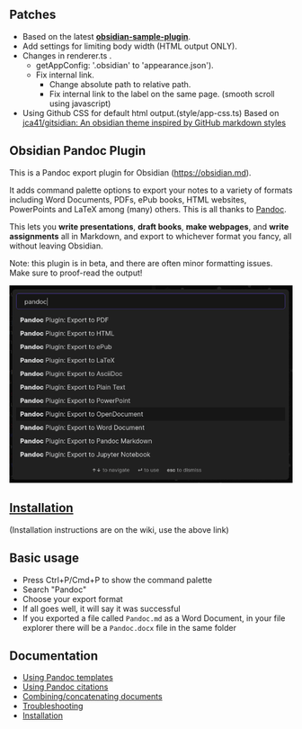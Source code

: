 ## Patches

- Based on the latest **[ obsidian-sample-plugin](https://github.com/obsidianmd/obsidian-sample-plugin)**.
- Add settings for limiting body width (HTML output ONLY).
- Changes in renderer.ts .
  - getAppConfig: '.obsidian' to 'appearance.json').
  - Fix internal link.
    - Change absolute path to relative path.
    - Fix internal link to the label on the same page. (smooth scroll using javascript)
- Using Github CSS for default html output.(style/app-css.ts) Based on [jca41/gitsidian: An obsidian theme inspired by GitHub markdown styles](https://github.com/jca41/gitsidian)



## Obsidian Pandoc Plugin

This is a Pandoc export plugin for Obsidian (https://obsidian.md).

It adds command palette options to export your notes to a variety of formats including Word Documents, PDFs, ePub books, HTML websites, PowerPoints and LaTeX among (many) others. This is all thanks to [Pandoc](https://pandoc.org/).

This lets you **write presentations**, **draft books**, **make webpages**, and **write assignments** all in Markdown, and export to whichever format you fancy, all without leaving Obsidian.

Note: this plugin is in beta, and there are often minor formatting issues. Make sure to proof-read the output!

![screenshot of command palette](./command-palette.png)

## [Installation](https://github.com/OliverBalfour/obsidian-pandoc/wiki/Installation)

(Installation instructions are on the wiki, use the above link)

## Basic usage
* Press Ctrl+P/Cmd+P to show the command palette
* Search "Pandoc"
* Choose your export format
* If all goes well, it will say it was successful
* If you exported a file called `Pandoc.md` as a Word Document, in your file explorer there will be a `Pandoc.docx` file in the same folder

## Documentation
* [Using Pandoc templates](https://github.com/OliverBalfour/obsidian-pandoc/wiki/Pandoc-Templates)
* [Using Pandoc citations](https://github.com/OliverBalfour/obsidian-pandoc/wiki/Citations-(work-in-progress))
* [Combining/concatenating documents](https://github.com/OliverBalfour/obsidian-pandoc/wiki/Combining-Documents)
* [Troubleshooting](https://github.com/OliverBalfour/obsidian-pandoc/wiki/Troubleshooting)
* [Installation](https://github.com/OliverBalfour/obsidian-pandoc/wiki/Installation)
